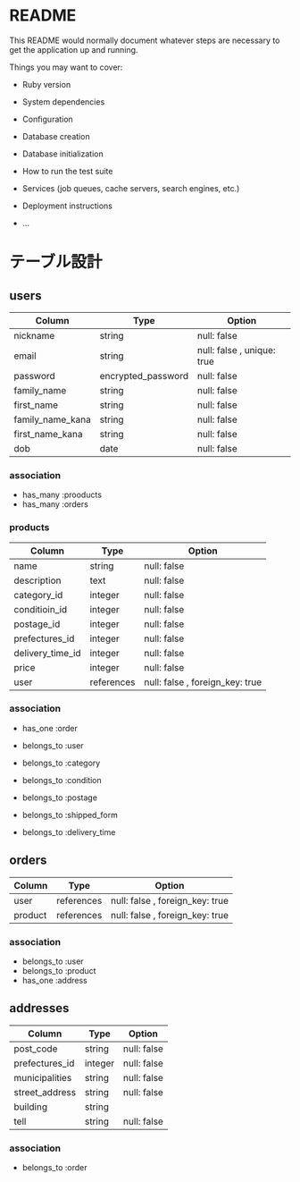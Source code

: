 # README

This README would normally document whatever steps are necessary to get the
application up and running.

Things you may want to cover:

* Ruby version

* System dependencies

* Configuration

* Database creation

* Database initialization

* How to run the test suite

* Services (job queues, cache servers, search engines, etc.)

* Deployment instructions

* ...


# テーブル設計

## users
| Column           | Type               | Option      |
|------------------|--------------------|-------------|
| nickname         | string             | null: false |
| email            | string             | null: false , unique: true |
| password         | encrypted_password | null: false |
| family_name      | string             | null: false |
| first_name       | string             | null: false |
| family_name_kana | string             | null: false |
| first_name_kana  | string             | null: false |
| dob              | date               | null: false |

### association

- has_many :prooducts
- has_many :orders

### products

| Column           | Type       | Option      |
|------------------|------------|-------------|
| name             | string     | null: false |
| description      | text       | null: false |
| category_id      | integer    | null: false |
| conditioin_id    | integer    | null: false |
| postage_id       | integer    | null: false |
| prefectures_id   | integer    | null: false |
| delivery_time_id | integer    | null: false |
| price            | integer    | null: false |
| user             | references | null: false , foreign_key: true |

### association

- has_one :order
- belongs_to :user

- belongs_to :category
- belongs_to :condition
- belongs_to :postage
- belongs_to :shipped_form
- belongs_to :delivery_time

## orders

| Column      | Type       | Option                          |
|-------------|------------|---------------------------------|
| user        | references | null: false , foreign_key: true |
| product     | references | null: false , foreign_key: true |



### association

- belongs_to :user
- belongs_to :product
- has_one :address

## addresses
| Column         | Type       | Option      |
|----------------|------------|-------------|
| post_code      | string     | null: false |
| prefectures_id | integer    | null: false |
| municipalities | string     | null: false |
| street_address | string     | null: false |
| building       | string     |             |
| tell           | string     | null: false |

### association

- belongs_to :order